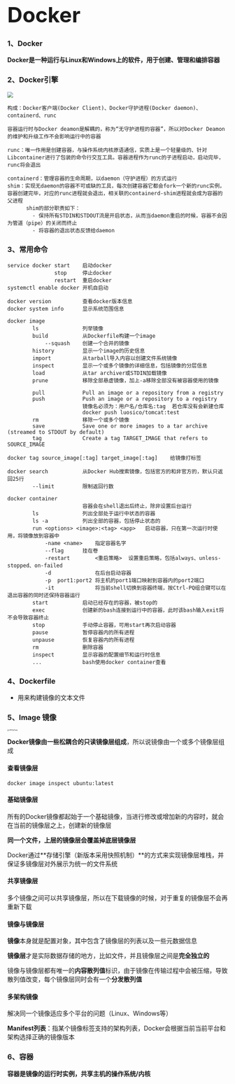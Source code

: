 # <font size="70">Docker</font>
### 1、Docker

**Docker是一种运行与Linux和Windows上的软件，用于创建、管理和编排容器**

### 2、Docker引擎

<img src="https://s1.ax1x.com/2020/06/16/NkF77V.md.jpg" style="zoom: 80%;" />



	构成：Docker客户端(Docker Client)、Docker守护进程(Docker daemon)、containerd、runc
	
	容器运行时与Docker deamon是解耦的，称为“无守护进程的容器”，所以对Docker Deamon的维护和升级工作不会影响运行中的容器
	
	runc：唯一作用是创建容器，与操作系统内核原语通信，实质上是一个轻量级的、针对Libcontainer进行了包装的命令行交互工具。容器进程作为runc的子进程启动，启动完毕，runc将会退出
	
	containerd：管理容器的生命周期，以daemon（守护进程）的方式运行
	shim：实现无daemon的容器不可或缺的工具，每次创建容器它都会fork一个新的runc实例，容器创建完毕，对应的runc进程就会退出，相关联的containerd-shim进程就会成为容器的父进程
		  shim的部分职责如下：
		  	- 保持所有STDIN和STDOUT流是开启状态，从而当daemon重启的时候，容器不会因为管道（pipe）的关闭而终止
		  	- 将容器的退出状态反馈给daemon



###  3、常用命令

	service docker start	启动docker
				   stop		停止docker
				   restart	重启docker
	systemctl enable docker 开机自启动
	
	docker version			查看docker版本信息
	docker system info		显示系统范围信息
	
	docker image 
			ls				列举镜像
			build			从Dockerfile构建一个image
				--squash	创建一个合并的镜像
			history			显示一个image的历史信息
			import			从tarball导入内容以创建文件系统镜像
			inspect			显示一个或多个镜像的详细信息，包括镜像的分层信息
			load			从tar archiver或STDIN加载镜像
			prune			移除全部悬虚镜像，加上-a移除全部没有被容器使用的镜像
	
			pull			Pull an image or a repository from a registry
			push			Push an image or a repository to a registry
							镜像名必须为：用户名/仓库名:tag  若仓库没有会新建仓库  
							docker push luosico/tomcat:test
			rm				移除一个或多个镜像
			save			Save one or more images to a tar archive (streamed to STDOUT by default)
			tag				Create a tag TARGET_IMAGE that refers to SOURCE_IMAGE
	
	docker tag source_image[:tag] target_image[:tag]	给镜像打标签
	
	docker search			从Docker Hub搜索镜像，包括官方的和非官方的，默认只返回25行
			--limit			限制返回行数
	
	docker container
							容器会在shell退出后终止，除非设置后台运行
			ls				列出全部处于运行中状态的容器
			ls -a			列出全部的容器，包括停止状态的
			run <options> <image>:<tag> <app>	启动容器，只在第一次运行时使用，将镜像放到容器中
				-name <name>	指定容器名字
				--flag		挂在卷
				-restart 		<重启策略>	设置重启策略，包括always、unless-stopped、on-failed
				-d				在后台启动容器
				-p	port1:port2	将主机的port1端口映射到容器内的port2端口
				-it				将当前shell切换到容器终端，按Ctrl-PQ组合键可以在退出容器的同时还保持容器运行
			start			启动已经存在的容器，被stop的
			exec			创建新的bash连接到运行中的容器，此时该bash输入exit将不会导致容器终止
			stop			手动停止容器，可用start再次启动容器
			pause			暂停容器内的所有进程
			unpause			恢复容器内的所有进程
			rm				删除容器
			inspect			显示容器的配置细节和运行时信息
			...				bash使用docker container查看

### 4、Dockerfile

- 用来构建镜像的文本文件

### 5、Image 镜像

   [<img src="https://s1.ax1x.com/2020/09/07/wKt4gS.jpg" alt="wKt4gS.jpg" style="zoom: 25%;" />](https://imgchr.com/i/wKt4gS)

**Docker镜像由一些松耦合的只读镜像层组成**，所以说镜像由一个或多个镜像层组成

#### 查看镜像层

```
docker image inspect ubuntu:latest
```

#### 基础镜像层

所有的Docker镜像都起始于一个基础镜像，当进行修改或增加新的内容时，就会在当前的镜像层之上，创建新的镜像层

**同一个文件，上层的镜像层会覆盖掉底层镜像层**

Docker通过**存储引擎（新版本采用快照机制）**的方式来实现镜像层堆栈，并保证多镜像层对外展示为统一的文件系统

#### 共享镜像层

多个镜像之间可以共享镜像层，所以在下载镜像的时候，对于重复的镜像层不会再重新下载

#### 镜像与镜像层

**镜像**本身就是配置对象，其中包含了镜像层的列表以及一些元数据信息

**镜像层**才是实际数据存储的地方，比如文件，并且镜像层之间是**完全独立的**

镜像与镜像层都有唯一的**内容散列值**标识，由于镜像在传输过程中会被压缩，导致散列值改变，每个镜像层同时会有一个**分发散列值**

#### 多架构镜像

解决同一个镜像适应多个平台的问题（Linux、Windows等）

**Manifest列表**：指某个镜像标签支持的架构列表，Docker会根据当前当前平台和架构选择正确的镜像版本

### 6、容器

**容器是镜像的运行时实例，共享主机的操作系统/内核**

